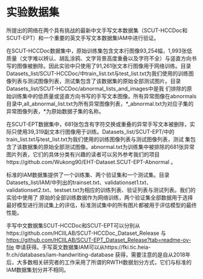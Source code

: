 # 实验数据集

所提出的网络在两个具有挑战的最新中文手写文本数据集（SCUT-HCCDoc和SCUT-EPT）和一个重要的英文手写文本数据集IAM中进行验证。

在SCUT-HCCDoc数据集中，原始训练集包含文本行图像93,254幅，1,993张低质量（文字难以辨认、胡乱涂鸦、文字背景高度重叠以及字符不全）与竖直方向书写的图像被删除。因此实验中只使用了91,261张文本行图像用于网络训练。目录
Datasets_list/SCUT-HCCDoc/中train_list.txt与test_list.txt为我们使用的训练图像列表与测试图像列表，测试集包含了该数据集的原始全部测试图片。目录Datasets_list/SCUT-HCCDoc/abnormal_lists_and_images中是我
们排除的原始训练集中的低质量或竖直方向书写的手写文本图像。所有异常图像在abnormals目录中,all_abnormal_list.txt为所有异常图像列表，*_abnormal.txt为对应子集的异常图像列表，*为原始数据子集的名称。

在SCUT-EPT数据集中，681张包含有字符交换或重叠的异常手写文本被删除，实际只使用39,319副文本行图像用于训练。Datasets_list/SCUT-EPT/中的train_list.txt与test_list.txt为我们使用的训练图像列表与测试图像列表，测试
集包含了该数据集的原始全部测试图像。abnormal.txt为训练集中被排除的681张异常图片列表，它们的具体分类有兴趣的读者可以另外参考我们的项目https://github.com/Wukong90/EHT-Dataset.SCUT-EPT-Abnormal 。

标准的IAM数据集提供了一个训练集、两个验证集和一个测试集。目录Datasets_list/IAM/中列出的trainset.txt、validationset1.txt、validationset2.txt、testset.txt为相应的训练列表、验证列表与测试列表。我们的实验中使用了
原始的全部训练数据作为网络训练，两个验证集全部数据用于选择最好模型进行测试集上的评估，标准测试集中的所有图片都被用于评估模型的最终性能。

手写中文数据集SCUT-HCCDoc和SCUT-EPT可以分别从https://github.com/HCIILAB/SCUT-HCCDoc_Dataset_Release 与 https://github.com/HCIILAB/SCUT-EPT_Dataset_Release?tab=readme-ov-file 申请获得。手写英文数据集IAM可以从https://fki.tic.heia-fr.ch/databases/iam-handwriting-database 获得，需要注意的是自从2018年后，大多数相关研究者的工作采用了所谓的RWTH数据划分方式，它们与标准的IAM数据集划分并不相同。
